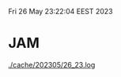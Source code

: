 Fri 26 May 23:22:04 EEST 2023
# JAM
<a href='./cache/202305/26_23.log'>./cache/202305/26_23.log</a>
